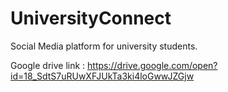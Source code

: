 # UniversityConnect
Social Media platform for university students.

Google drive link : https://drive.google.com/open?id=18_SdtS7uRUwXFJUkTa3ki4loGwwJZGjw
